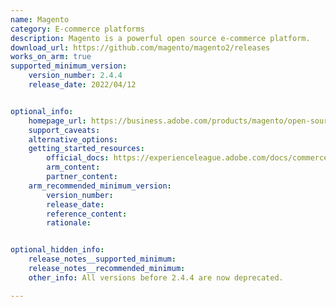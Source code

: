 ```yaml
---
name: Magento
category: E-commerce platforms
description: Magento is a powerful open source e-commerce platform.
download_url: https://github.com/magento/magento2/releases
works_on_arm: true
supported_minimum_version:
    version_number: 2.4.4
    release_date: 2022/04/12


optional_info:
    homepage_url: https://business.adobe.com/products/magento/open-source.html
    support_caveats:
    alternative_options:
    getting_started_resources:
        official_docs: https://experienceleague.adobe.com/docs/commerce-operations/installation-guide/composer.html
        arm_content:
        partner_content:
    arm_recommended_minimum_version:
        version_number:
        release_date:
        reference_content:
        rationale:


optional_hidden_info:
    release_notes__supported_minimum:
    release_notes__recommended_minimum:
    other_info: All versions before 2.4.4 are now deprecated.

---
```

